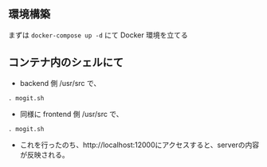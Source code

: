 ## 環境構築
まずは `docker-compose up -d` にて Docker 環境を立てる

## コンテナ内のシェルにて

- backend 側 /usr/src で、

```shell
. mogit.sh
```

- 同様に frontend 側 /usr/src で、

```shell
. mogit.sh
```

- これを行ったのち、http://localhost:12000にアクセスすると、serverの内容が反映される。
